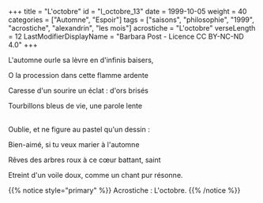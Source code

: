 +++
title = "L'octobre"
id = "l_octobre_13"
date = 1999-10-05
weight = 40
categories = ["Automne", "Espoir"]
tags = ["saisons", "philosophie", "1999", "acrostiche", "alexandrin", "les mois"]
acrostiche = "L'octobre"
verseLength = 12
LastModifierDisplayName = "Barbara Post - Licence CC BY-NC-ND 4.0"
+++

L'automne ourle sa lèvre en d'infinis baisers,

O la procession dans cette flamme ardente

Caresse d'un sourire un éclat : d'ors brisés

Tourbillons bleus de vie, une parole lente

 \
Oublie, et ne figure au pastel qu'un dessin :

Bien-aimé, si tu veux marier à l'automne

Rêves des arbres roux à ce cœur battant, saint

Etreint d'un voile doux, comme un chant pur résonne.

{{% notice style="primary" %}}
Acrostiche : L'octobre.
{{% /notice %}}
